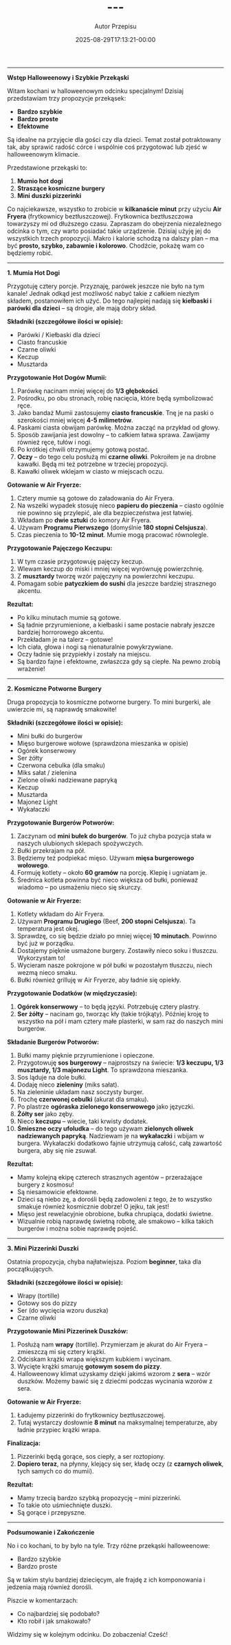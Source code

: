 ﻿---
draft: true
title: "---"
author: "Autor Przepisu"
recipe_image: images/recipe-headers/default.jpg
date: 2025-08-29T17:13:21-00:00
categories: ["do-kategoryzacji"]
tags: ["draft"]
tagline: "Przepis do sformatowania"
servings: 4
prep_time: 15
cook: true
cook_time: 30
calories: 300
protein: 20
fat: 10
carbohydrate: 25
---
---

**Wstęp Halloweenowy i Szybkie Przekąski**

Witam kochani w halloweenowym odcinku specjalnym! Dzisiaj przedstawiam trzy propozycje przekąsek:
*   **Bardzo szybkie**
*   **Bardzo proste**
*   **Efektowne**

Są idealne na przyjęcie dla gości czy dla dzieci. Temat został potraktowany tak, aby sprawić radość córce i wspólnie coś przygotować lub zjeść w halloweenowym klimacie.

Przedstawione przekąski to:
1.  **Mumio hot dogi**
2.  **Straszące kosmiczne burgery**
3.  **Mini duszki pizzerinki**

Co najciekawsze, wszystko to zrobicie w **kilkanaście minut** przy użyciu **Air Fryera** (frytkownicy beztłuszczowej). Frytkownica beztłuszczowa towarzyszy mi od dłuższego czasu. Zapraszam do obejrzenia niezależnego odcinka o tym, czy warto posiadać takie urządzenie. Dzisiaj użyję jej do wszystkich trzech propozycji. Makro i kalorie schodzą na dalszy plan – ma być **prosto, szybko, zabawnie i kolorowo**. Chodźcie, pokażę wam co będziemy robić.

---

**1. Mumia Hot Dogi**

Przygotuję cztery porcje. Przyznaję, parówek jeszcze nie było na tym kanale! Jednak odkąd jest możliwość nabyć takie z całkiem niezłym składem, postanowiłem ich użyć. Do tego najlepiej nadają się **kiełbaski i parówki dla dzieci** – są drogie, ale mają dobry skład.

**Składniki (szczegółowe ilości w opisie):**
*   Parówki / Kiełbaski dla dzieci
*   Ciasto francuskie
*   Czarne oliwki
*   Keczup
*   Musztarda

**Przygotowanie Hot Dogów Mumii:**
1.  Parówkę nacinam mniej więcej do **1/3 głębokości**.
2.  Pośrodku, po obu stronach, robię nacięcia, które będą symbolizować ręce.
3.  Jako bandaż Mumii zastosujemy **ciasto francuskie**. Tnę je na paski o szerokości mniej więcej **4-5 milimetrów**.
4.  Paskami ciasta obwijam parówkę. Można zacząć na przykład od głowy.
5.  Sposób zawijania jest dowolny – to całkiem łatwa sprawa. Zawijamy również ręce, tułów i nogi.
6.  Po krótkiej chwili otrzymujemy gotową postać.
7.  **Oczy** – do tego celu posłużą mi **czarne oliwki**. Pokroiłem je na drobne kawałki. Będą mi też potrzebne w trzeciej propozycji.
8.  Kawałki oliwek wklejam w ciasto w miejscach oczu.

**Gotowanie w Air Fryerze:**
1.  Cztery mumie są gotowe do załadowania do Air Fryera.
2.  Na wszelki wypadek stosuję nieco **papieru do pieczenia** – ciasto ogólnie nie powinno się przylepić, ale dla bezpieczeństwa jest łatwiej.
3.  Wkładam po **dwie sztuki** do komory Air Fryera.
4.  Używam **Programu Pierwszego** (domyślnie **180 stopni Celsjusza**).
5.  Czas pieczenia to **10-12 minut**. Mumie mogą pracować równolegle.

**Przygotowanie Pajęczego Keczupu:**
1.  W tym czasie przygotowuję pajęczy keczup.
2.  Wlewam keczup do miski i mniej więcej wyrównuję powierzchnię.
3.  Z **musztardy** tworzę wzór pajęczyny na powierzchni keczupu.
4.  Pomagam sobie **patyczkiem do sushi** dla jeszcze bardziej strasznego akcentu.

**Rezultat:**
*   Po kilku minutach mumie są gotowe.
*   Są ładnie przyrumienione, a kiełbaski i same postacie nabrały jeszcze bardziej horrorowego akcentu.
*   Przekładam je na talerz – gotowe!
*   Ich ciała, głowa i nogi są nienaturalnie powykrzywiane.
*   Oczy ładnie się przypiekły i zostały na miejscu.
*   Są bardzo fajne i efektowne, zwłaszcza gdy są ciepłe. Na pewno zrobią wrażenie!

---

**2. Kosmiczne Potworne Burgery**

Druga propozycja to kosmiczne potworne burgery. To mini burgerki, ale uwierzcie mi, są naprawdę smakowite!

**Składniki (szczegółowe ilości w opisie):**
*   Mini bułki do burgerów
*   Mięso burgerowe wołowe (sprawdzona mieszanka w opisie)
*   Ogórek konserwowy
*   Ser żółty
*   Czerwona cebulka (dla smaku)
*   Miks sałat / zielenina
*   Zielone oliwki nadziewane papryką
*   Keczup
*   Musztarda
*   Majonez Light
*   Wykałaczki

**Przygotowanie Burgerów Potworów:**
1.  Zaczynam od **mini bułek do burgerów**. To już chyba pozycja stała w naszych ulubionych sklepach spożywczych.
2.  Bułki przekrajam na pół.
3.  Będziemy też podpiekać mięso. Używam **mięsa burgerowego wołowego**.
4.  Formuję kotlety – około **60 gramów** na porcję. Klepię i ugniatam je.
5.  Średnica kotleta powinna być nieco większa od bułki, ponieważ wiadomo – po usmażeniu nieco się skurczy.

**Gotowanie w Air Fryerze:**
1.  Kotlety wkładam do Air Fryera.
2.  Używam **Programu Drugiego** (Beef, **200 stopni Celsjusza**). Ta temperatura jest okej.
3.  Sprawdzę, co się będzie działo po mniej więcej **10 minutach**. Powinno być już w porządku.
4.  Dostajemy pięknie usmażone burgery. Zostawiły nieco soku i tłuszczu. Wykorzystam to!
5.  Wycieram nasze pokrojone w pół bułki w pozostałym tłuszczu, niech wezmą nieco smaku.
6.  Bułki również grilluję w Air Fryerze, aby ładnie się opiekły.

**Przygotowanie Dodatków (w międzyczasie):**
1.  **Ogórek konserwowy** – to będą języki. Potrzebuję cztery plastry.
2.  **Ser żółty** – nacinam go, tworząc kły (takie trójkąty). Później kroję to wszystko na pół i mam cztery małe plasterki, w sam raz do naszych mini burgerów.

**Składanie Burgerów Potworów:**
1.  Bułki mamy pięknie przyrumienione i opieczone.
2.  Przygotowuję **sos burgerowy** – najprostszy na świecie: **1/3 keczupu, 1/3 musztardy, 1/3 majonezu Light**. To sprawdzona mieszanka.
3.  Sos ląduje na dole bułki.
4.  Dodaję nieco **zieleniny** (miks sałat).
5.  Na zieleninie układam nasz soczysty burger.
6.  Trochę **czerwonej cebulki** (akurat dla smaku).
7.  Po plastrze **ogóraska zielonego konserwowego** jako języczki.
8.  **Żółty ser** jako zęby.
9.  Nieco **keczupu** – wiecie, taki krwisty dodatek.
10. **Śmieszne oczy ufoludka** – do tego używam **zielonych oliwek nadziewanych papryką**. Nadziewam je na **wykałaczki** i wbijam w burgera. Wykałaczki dodatkowo fajnie utrzymują całość, całą zawartość burgera, aby się nie zsuwał.

**Rezultat:**
*   Mamy kolejną ekipę czterech strasznych agentów – przerażające burgery z kosmosu!
*   Są niesamowicie efektowne.
*   Dzieci są niebo zę, a dorośli będą zadowoleni z tego, że to wszystko smakuje również kosmicznie dobrze! O jejku, tak jest!
*   Mięso jest rewelacyjnie obrobione, bułka chrupiąca, dodatki świetne.
*   Wizualnie robią naprawdę świetną robotę, ale smakowo – kilka takich burgerów i można sobie naprawdę pojeść.

---

**3. Mini Pizzerinki Duszki**

Ostatnia propozycja, chyba najłatwiejsza. Poziom **beginner**, taka dla początkujących.

**Składniki (szczegółowe ilości w opisie):**
*   Wrapy (tortille)
*   Gotowy sos do pizzy
*   Ser (do wycięcia wzoru duszka)
*   Czarne oliwki

**Przygotowanie Mini Pizzerinek Duszków:**
1.  Posłużą nam **wrapy** (tortille). Przymierzam je akurat do Air Fryera – zmieszczą mi się cztery krążki.
2.  Odciskam krążki wrapa większym kubkiem i wycinam.
3.  Wycięte krążki smaruję **gotowym sosem do pizzy**.
4.  Halloweenowy klimat uzyskamy dzięki jakimś wzorom z **sera** – wzór duszków. Możemy bawić się z dziećmi podczas wycinania wzorów z sera.

**Gotowanie w Air Fryerze:**
1.  Ładujemy pizzerinki do frytkownicy beztłuszczowej.
2.  Tutaj wystarczy dosłownie **8 minut** na maksymalnej temperaturze, aby ładnie przypiec krążki wrapa.

**Finalizacja:**
1.  Pizzerinki będą gorące, sos ciepły, a ser roztopiony.
2.  **Dopiero teraz**, na płynny, klejący się ser, kładę oczy (z **czarnych oliwek**, tych samych co do mumii).

**Rezultat:**
*   Mamy trzecią bardzo szybką propozycję – mini pizzerinki.
*   To takie oto uśmiechnięte duszki.
*   Są gorące i przepyszne.

---

**Podsumowanie i Zakończenie**

No i co kochani, to by było na tyle. Trzy różne przekąski halloweenowe:
*   Bardzo szybkie
*   Bardzo proste

Są w takim stylu bardziej dziecięcym, ale frajdę z ich komponowania i jedzenia mają również dorośli.

Piszcie w komentarzach:
*   Co najbardziej się podobało?
*   Kto robił i jak smakowało?

Widzimy się w kolejnym odcinku. Do zobaczenia! Cześć!